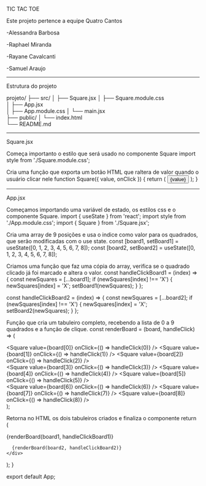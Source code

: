 TIC TAC TOE

Este projeto pertence a equipe Quatro Cantos

-Alessandra Barbosa

-Raphael Miranda

-Rayane Cavalcanti

-Samuel Araujo

---------------------------------------------

Estrutura do projeto

projeto/
├── src/
│   ├── Square.jsx 
│   ├── Square.module.css         
│   ├── App.jsx  
│   ├── App.module.css 
│   └── main.jsx         
├── public/
│   └── index.html        
└── README.md             

---------------------------------------------
Square.jsx

Começa importanto o estilo que será usado no componente Square
import style from './Square.module.css';

Cria uma função que exporta um botão HTML que raltera de valor quando o usuário clicar nele
function Square({ value, onClick }) {
  return (
    <button className={style.square} onClick={onClick}>
      {value}
    </button>
  );
}

---------------------------------------------
App.jsx

Começamos importando uma variável de estado, os estilos css e o componente Square.
import { useState } from 'react';
import style from './App.module.css';
import { Square } from './Square.jsx';


Cria uma array de 9 posições e usa o indice como valor para os quadrados, que serão modificadas com o use state.
const [board1, setBoard1] = useState([0, 1, 2, 3, 4, 5, 6, 7, 8]);
const [board2, setBoard2] = useState([0, 1, 2, 3, 4, 5, 6, 7, 8]);


Criamos uma função que faz uma cópia do array, verifica se o quadrado clicado já foi marcado e altera o valor.
const handleClickBoard1 = (index) => {
    const newSquares = [...board1];
    if (newSquares[index] !== 'X') {
      newSquares[index] = 'X';
      setBoard1(newSquares);
    }
};

const handleClickBoard2 = (index) => {
    const newSquares = [...board2];
    if (newSquares[index] !== 'X') {
      newSquares[index] = 'X';
      setBoard2(newSquares);
    }
};


Função que cria um tabuleiro completo, recebendo a lista de 0 a 9 quadrados e a função de clique.
const renderBoard = (board, handleClick) => (
    <div>
      <div className={style.boardRow}>
        <Square value={board[0]} onClick={() => handleClick(0)} />
        <Square value={board[1]} onClick={() => handleClick(1)} />
        <Square value={board[2]} onClick={() => handleClick(2)} />
      </div>
      <div className={style.boardRow}>
        <Square value={board[3]} onClick={() => handleClick(3)} />
        <Square value={board[4]} onClick={() => handleClick(4)} />
        <Square value={board[5]} onClick={() => handleClick(5)} />
      </div>
      <div className={style.boardRow}>
        <Square value={board[6]} onClick={() => handleClick(6)} />
        <Square value={board[7]} onClick={() => handleClick(7)} />
        <Square value={board[8]} onClick={() => handleClick(8)} />
      </div>
    </div>
);


Retorna no HTML os dois tabuleiros criados e finaliza o componente
return (
    <div className={style.game}>
      {renderBoard(board1, handleClickBoard1)}

      {renderBoard(board2, handleClickBoard2)}
    </div>
  );
}

export default App;
